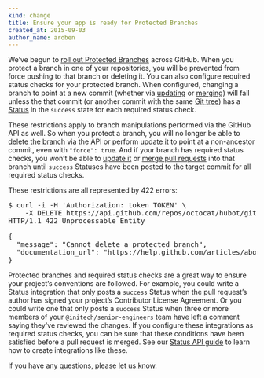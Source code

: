 ```yaml
---
kind: change
title: Ensure your app is ready for Protected Branches
created_at: 2015-09-03
author_name: aroben
---
```


We’ve begun to [roll out Protected Branches][blog] across GitHub. When you
protect a branch in one of your repositories, you will be prevented from
force pushing to that branch or deleting it. You can also configure required
status checks for your protected branch. When configured, changing a branch to
point at a new commit (whether via [updating][update] or [merging][merge]) will
fail unless the that commit (or another commit with the same [Git tree][tree])
has a [Status][statuses] in the `success` state for each required status
check.

These restrictions apply to branch manipulations performed via the GitHub API
as well. So when you protect a branch, you will no longer be able to [delete
the branch][delete] via the API or perform [update it][update] to point at a
non-ancestor commit, even with `"force": true`. And if your branch has required
status checks, you won’t be able to [update it][update] or [merge pull
requests][merge] into that branch until `success` Statuses have been posted to
the target commit for all required status checks.

These restrictions are all represented by 422 errors:

<pre class="terminal">
$ curl -i -H 'Authorization: token TOKEN' \
    -X DELETE https://api.github.com/repos/octocat/hubot/git/refs/heads/master
HTTP/1.1 422 Unprocessable Entity

{
  "message": "Cannot delete a protected branch",
  "documentation_url": "https://help.github.com/articles/about-protected-branches"
}
</pre>

Protected branches and required status checks are a great way to ensure your
project’s conventions are followed. For example, you could write a Status
integration that only posts a `success` Status when the pull request’s author
has signed your project’s Contributor License Agreement. Or you could write one
that only posts a `success` Status when three or more members of your
`@initech/senior-engineers` team have left a comment saying they’ve reviewed
the changes. If you configure these integrations as required status checks, you
can be sure that these conditions have been satisfied before a pull request is
merged. See our [Status API guide][guide] to learn how to create integrations
like these.

If you have any questions, please [let us know][contact].

[blog]: https://github.com/blog/2051-protected-branches-and-required-status-checks
[statuses]: /v3/repos/statuses/
[tree]: http://git-scm.com/book/en/v2/Git-Internals-Git-Objects#Tree-Objects
[delete]: /v3/git/refs/#delete-a-reference
[update]: /v3/git/refs/#update-a-reference
[merge]: /v3/pulls/#merge-a-pull-request-merge-button
[contact]: https://github.com/contact?form[subject]=Protected+Branches+in+API+responses
[guide]: /guides/building-a-ci-server/
